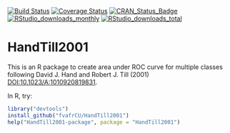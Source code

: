 [![Build Status](https://travis-ci.org/fvafrCU/HandTill2001.svg?branch=master)](https://travis-ci.org/fvafrCU/HandTill2001)
[![Coverage Status](https://codecov.io/github/fvafrCU/HandTill2001/coverage.svg?branch=master)](https://codecov.io/github/fvafrCU/HandTill2001?branch=master)
[![CRAN_Status_Badge](https://www.r-pkg.org/badges/version/HandTill2001)](https://cran.r-project.org/package=HandTill2001)
[![RStudio_downloads_monthly](https://cranlogs.r-pkg.org/badges/HandTill2001)](https://cran.r-project.org/package=HandTill2001)
[![RStudio_downloads_total](https://cranlogs.r-pkg.org/badges/grand-total/HandTill2001)](https://cran.r-project.org/package=HandTill2001)

# HandTill2001

This is an R package to create area under ROC curve for multiple classes
following David J. Hand and Robert J. Till (2001) 
[DOI:10.1023/A:1010920819831](https://dx.doi.org/DOI:10.1023/A:1010920819831 
"David J. Hand and Robert J. Till (2001)").

In R, try:
```R
library("devtools")
install_github("fvafrCU/HandTill2001")
help("HandTill2001-package", package = "HandTill2001")
```
